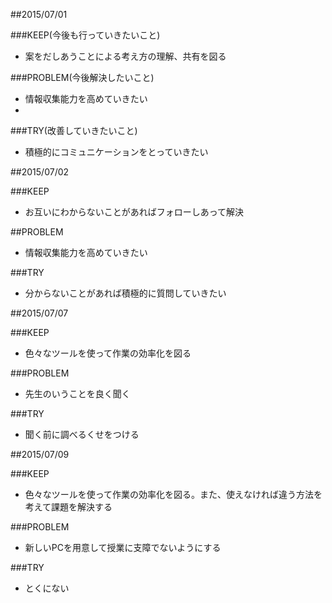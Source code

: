 ##2015/07/01

###KEEP(今後も行っていきたいこと)
 - 案をだしあうことによる考え方の理解、共有を図る

###PROBLEM(今後解決したいこと)
 - 情報収集能力を高めていきたい
 - 

###TRY(改善していきたいこと)
 - 積極的にコミュニケーションをとっていきたい

##2015/07/02

###KEEP
 - お互いにわからないことがあればフォローしあって解決

##PROBLEM
 - 情報収集能力を高めていきたい

###TRY 
 - 分からないことがあれば積極的に質問していきたい

##2015/07/07

###KEEP
 - 色々なツールを使って作業の効率化を図る

###PROBLEM
 - 先生のいうことを良く聞く

###TRY
 - 聞く前に調べるくせをつける

##2015/07/09

###KEEP
 - 色々なツールを使って作業の効率化を図る。また、使えなければ違う方法を考えて課題を解決する

###PROBLEM
 - 新しいPCを用意して授業に支障でないようにする

###TRY
 - とくにない
